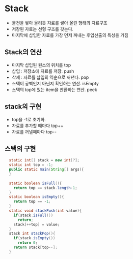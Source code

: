 # Stack
- 물건을 쌓아 올리듯 자료를 쌓아 올린 형태의 자료구조
- 저장된 자료는 선형 구조를 갖는다.
- 마지막에 삽입한 자료를 가장 먼저 꺼내는 후입선출의 특성을 가짐

## Stack의 연산
- 마지막 삽입된 원소의 위치를 top
- 삽입 : 저장소에 자료를 저장. push
- 삭제 : 자료를 삽입의 역순으로 꺼낸다. pop
- 스택이 공백인지 아닌지 확인하는 연산. isEmpty
- 스택의 top에 있는 item을 반환하는 연산. peek

## stack의 구현
- top을 -1로 초기화.
- 자료를 추가할 때마다 top++
- 자료를 꺼낼때마다 top--

## 스택의 구현
```Java
  static int[] stack = new int[?];
  static int top = -1;
  public static main(String[] args){
  }
  
  static boolean isFull(){
    return top == stack.length-1;
  }
  static boolean isEmpty(){
    return top == -1;
  }
  static void stackPush(int value){
    if(stack.isFull())
      return;
    stack[++top] = value;
  }
  stack int stackPop(){
    if(stack.isEmpty())
      return 0;
    return stack[top--];
  }
```


